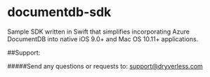 # documentdb-sdk
Sample SDK written in Swift that simplifies incorporating Azure DocumentDB into native iOS 9.0+ and Mac OS 10.11+ applications.

##Support:

#####Send any questions or requests to: support@dryverless.com
